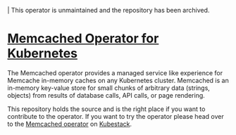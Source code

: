 | This operator is unmaintained and the repository has been archived.

# [Memcached Operator for Kubernetes](https://www.kubestack.com/catalog/memcached)

The Memcached operator provides a managed service like experience for Memcache in-memory
caches on any Kubernetes cluster. Memcached is an in-memory key-value store for small
chunks of arbitrary data (strings, objects) from results of database calls, API calls,
or page rendering.

This repository holds the source and is the right place if you want to contribute to the operator.
If you want to try the operator please head over to the [Memcached operator](https://www.kubestack.com/catalog/memcached)
on [Kubestack](https://www.kubestack.com).
